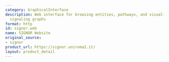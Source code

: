 ```yaml
---
category: GraphicalInterface
description: Web interface for browsing entities, pathways, and visualizing causal
  signaling graphs
format: http
id: signor.web
name: SIGNOR Website
original_source:
- signor
product_url: https://signor.uniroma2.it/
layout: product_detail
---
```

